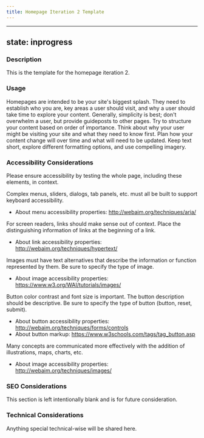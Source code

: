 ```yaml
---
title: Homepage Iteration 2 Template
---
```


---
state: inprogress
---

### Description
This is the template for the homepage iteration 2.

### Usage
Homepages are intended to be your site's biggest splash. They need to establish who you are, key areas a user should visit, and why a user should take time to explore your content. Generally, simplicity is best; don't overwhelm a user, but provide guideposts to other pages. Try to structure your content based on order of importance. Think about why your user might be visiting your site and what they need to know first. Plan how your content change will over time and what will need to be updated. Keep text short, explore different formatting options, and use compelling imagery.

### Accessibility Considerations
Please ensure accessibility by testing the whole page, including these elements, in context.

Complex menus, sliders, dialogs, tab panels, etc. must all be built to support keyboard accessibility. 

* About menu accessibility properties: http://webaim.org/techniques/aria/

For screen readers, links should make sense out of context. Place the distinguishing information of links at the beginning of a link.

* About link accessibility properties: http://webaim.org/techniques/hypertext/

Images must have text alternatives that describe the information or function represented by them. Be sure to specify the type of image.

* About image accessibility properties: https://www.w3.org/WAI/tutorials/images/

Button color contrast and font size is important. The button description should be descriptive. Be sure to specify the type of button (button, reset, submit).

* About button accessibility properties: http://webaim.org/techniques/forms/controls
* About button markup: https://www.w3schools.com/tags/tag_button.asp

Many concepts are communicated more effectively with the addition of illustrations, maps, charts, etc. 

* About image accessibility properties: http://webaim.org/techniques/images/

### SEO Considerations
This section is left intentionally blank and is for future consideration.

### Technical Considerations
Anything special technical-wise will be shared here.

